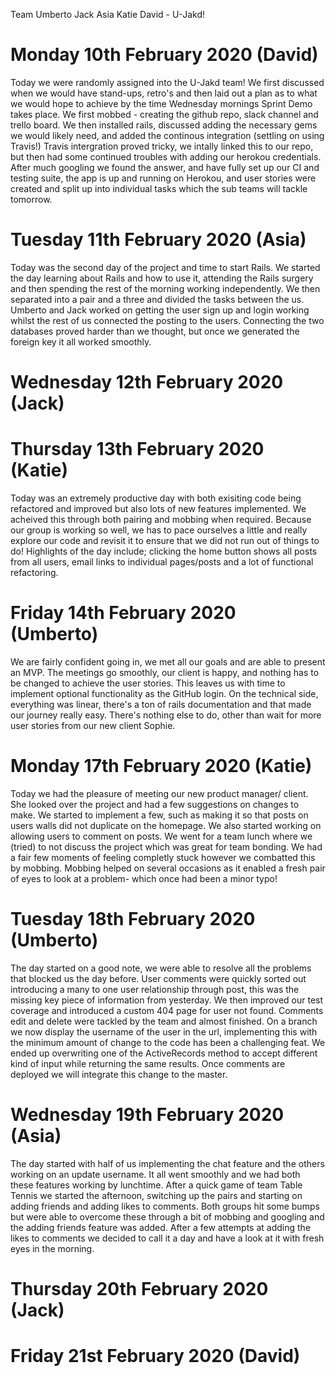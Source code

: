 Team Umberto Jack Asia Katie David - U-Jakd!


# Monday 10th February 2020 (David)

Today we were randomly assigned into the U-Jakd team! We first discussed when we would have stand-ups, retro's and then laid out a plan as to what we would hope to achieve by the time Wednesday mornings Sprint Demo takes place. We first mobbed - creating the github repo, slack channel and trello board. We then installed rails, discussed adding the necessary gems we would likely need, and added the continous integration (settling on using Travis!) Travis intergration proved tricky, we intally linked this to our repo, but then had some continued troubles with adding our herokou credentials. After much googling we found the answer, and have fully set up our CI and testing suite, the app is up and running on Herokou, and user stories were created and split up into individual tasks which the sub teams will tackle tomorrow.


# Tuesday 11th February 2020 (Asia)

Today was the second day of the project and time to start Rails. We started the day learning about Rails and how to use it, attending the Rails surgery and then spending the rest of the morning working independently. We then separated into a pair and a three and divided the tasks between the us. Umberto and Jack worked on getting the user sign up and login working whilst the rest of us connected the posting to the users. Connecting the two databases proved harder than we thought, but once we generated the foreign key it all worked smoothly. 


# Wednesday 12th February 2020 (Jack)


# Thursday 13th February 2020 (Katie)

Today was an extremely productive day with both exisiting code being refactored and improved but also lots of new features implemented. We acheived this through both pairing and mobbing when required. Because our group is working so well, we has to pace ourselves a little and really explore our code and revisit it to ensure that we did not run out of things to do! Highlights of the day include; clicking the home button shows all posts from all users, email links to individual pages/posts and a lot of functional refactoring.

# Friday 14th February 2020 (Umberto)

We are fairly confident going in, we met all our goals and are able to present an MVP.
The meetings go smoothly, our client is happy, and nothing has to be changed to achieve the user stories.
This leaves us with time to implement optional functionality as the GitHub login.
On the technical side, everything was linear, there's a ton of rails documentation and that made our journey really easy.
There's nothing else to do, other than wait for more user stories from our new client Sophie.



# Monday 17th February 2020 (Katie)

Today we had the pleasure of meeting our new product manager/ client. She looked over the project and had a few suggestions on changes to make. We started to implement a few, such as making it so that posts on users walls did not duplicate on the homepage. We also started working on allowing users to comment on posts. We went for a team lunch where we (tried) to not discuss the project which was great for team bonding. We had a fair few moments of feeling completly stuck however we combatted this by mobbing. Mobbing helped on several occasions as it enabled a fresh pair of eyes to look at a problem- which once had been a minor typo!

# Tuesday 18th February 2020 (Umberto)

The day started on a good note, we were able to resolve all the problems that blocked us the day before.
User comments were quickly sorted out introducing a many to one user relationship through post, this was the missing key piece of information from yesterday.
We then improved our test coverage and introduced a custom 404 page for user not found.
Comments edit and delete were tackled by the team and almost finished.
On a branch we now display the username of the user in the url, implementing this with the minimum amount of change to the code has been a challenging feat.
We ended up overwriting one of the ActiveRecords method to accept different kind of input while returning the same results.
Once comments are deployed we will integrate this change to the master.

# Wednesday 19th February 2020 (Asia)

The day started with half of us implementing the chat feature and the others working on an update username. It all went smoothly and we had both these features working by lunchtime. After a quick game of team Table Tennis we started the afternoon, switching up the pairs and starting on adding friends and adding likes to comments. Both groups hit some bumps but were able to overcome these through a bit of mobbing and googling and the adding friends feature was added. After a few attempts at adding the likes to comments we decided to call it a day and have a look at it with fresh eyes in the morning.

# Thursday 20th February 2020 (Jack)


# Friday 21st February 2020 (David)
